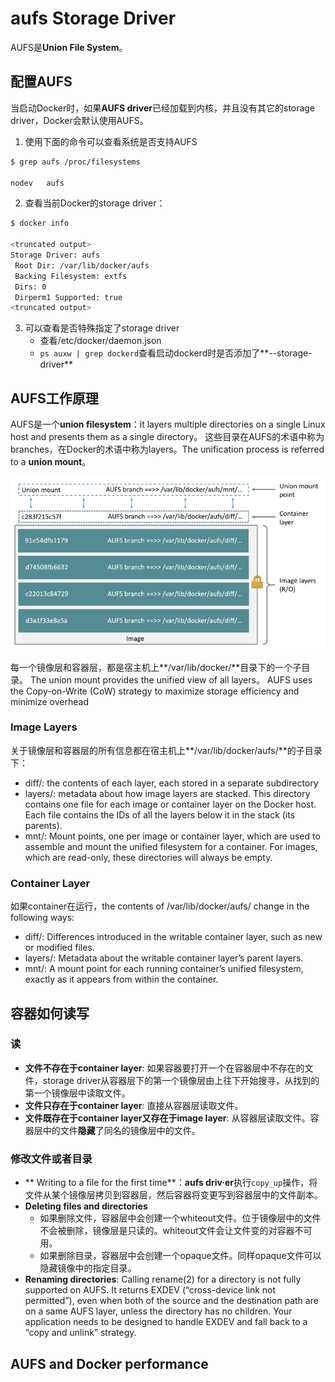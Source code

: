 # aufs Storage Driver
AUFS是**Union File System**。

## 配置AUFS
当启动Docker时，如果**AUFS driver**已经加载到内核，并且没有其它的storage driver，Docker会默认使用AUFS。
1. 使用下面的命令可以查看系统是否支持AUFS
```sh
$ grep aufs /proc/filesystems

nodev   aufs
```
2. 查看当前Docker的storage driver：
```sh
$ docker info

<truncated output>
Storage Driver: aufs
 Root Dir: /var/lib/docker/aufs
 Backing Filesystem: extfs
 Dirs: 0
 Dirperm1 Supported: true
<truncated output>
```

3. 可以查看是否特殊指定了storage driver
    * 查看/etc/docker/daemon.json
    * `ps auxw | grep dockerd`查看启动dockerd时是否添加了**--storage-driver**

## AUFS工作原理
AUFS是一个**union filesystem**：it layers multiple directories on a single Linux host and presents them as a single directory。
这些目录在AUFS的术语中称为branches，在Docker的术语中称为layers。The unification process is referred to a **union mount**。

![](pics/aufs_layers.jpg)

每一个镜像层和容器层，都是宿主机上**/var/lib/docker/**目录下的一个子目录。
The union mount provides the unified view of all layers。
AUFS uses the Copy-on-Write (CoW) strategy to maximize storage efficiency and minimize overhead

### Image Layers
关于镜像层和容器层的所有信息都在宿主机上**/var/lib/docker/aufs/**的子目录下：
* diff/: the contents of each layer, each stored in a separate subdirectory
* layers/: metadata about how image layers are stacked. This directory contains one file for each image or container layer on the Docker host. Each file contains the IDs of all the layers below it in the stack (its parents).
* mnt/: Mount points, one per image or container layer, which are used to assemble and mount the unified filesystem for a container. For images, which are read-only, these directories will always be empty.

### Container Layer
如果container在运行，the contents of /var/lib/docker/aufs/ change in the following ways:
* diff/: Differences introduced in the writable container layer, such as new or modified files.
* layers/: Metadata about the writable container layer’s parent layers.
* mnt/: A mount point for each running container’s unified filesystem, exactly as it appears from within the container.

## 容器如何读写
### 读
* **文件不存在于container layer**: 如果容器要打开一个在容器层中不存在的文件，storage driver从容器层下的第一个镜像层由上往下开始搜寻，从找到的第一个镜像层中读取文件。
* **文件只存在于container layer**: 直接从容器层读取文件。
* **文件既存在于container layer又存在于image layer**: 从容器层读取文件。容器层中的文件**隐藏**了同名的镜像层中的文件。

### 修改文件或者目录
* ** Writing to a file for the first time**：**aufs driv·er**执行`copy_up`操作，将文件从某个镜像层拷贝到容器层，然后容器将变更写到容器层中的文件副本。 
* **Deleting files and directories**
    * 如果删除文件，容器层中会创建一个whiteout文件。位于镜像层中的文件不会被删除，镜像层是只读的。whiteout文件会让文件变的对容器不可用。
    * 如果删除目录，容器层中会创建一个opaque文件。同样opaque文件可以隐藏镜像中的指定目录。
* **Renaming directories**: Calling rename(2) for a directory is not fully supported on AUFS. It returns EXDEV (“cross-device link not permitted”), even when both of the source and the destination path are on a same AUFS layer, unless the directory has no children. Your application needs to be designed to handle EXDEV and fall back to a “copy and unlink” strategy.

## AUFS and Docker performance

